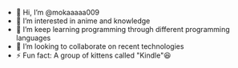 - 👋 Hi, I’m @mokaaaaa009
- 👀 I’m interested in anime and knowledge 
- 🌱 I’m keep learning programming through different programming languages 
- 💞️ I’m looking to collaborate on recent technologies 
- ⚡ Fun fact: A group of kittens called "Kindle"😆
<!---
mokaaaaa009/mokaaaaa009 is a ✨ special ✨ repository because its `README.md` (this file) appears on your GitHub profile.
You can click the Preview link to take a look at your changes.
--->
